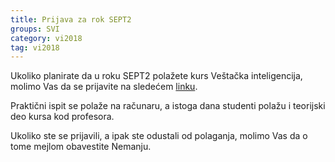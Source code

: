 ```yaml
---
title: Prijava za rok SEPT2
groups: SVI
category: vi2018
tag: vi2018
---
```

Ukoliko planirate da u roku SEPT2 polažete kurs Veštačka inteligencija, molimo Vas da se prijavite
na sledećem <a href="https://docs.google.com/forms/d/e/1FAIpQLScTfFGhK2EumNLBFmAXLapLk3eBl-sSasZN3Tr5bIeRu7Vvfw/viewform?usp=sf_link" target="_blank">linku</a>.

Praktični ispit se polaže na računaru, a istoga dana studenti polažu i teorijski deo kursa kod profesora.

Ukoliko ste se prijavili, a ipak ste odustali od polaganja, molimo Vas da o tome
mejlom obavestite Nemanju.
